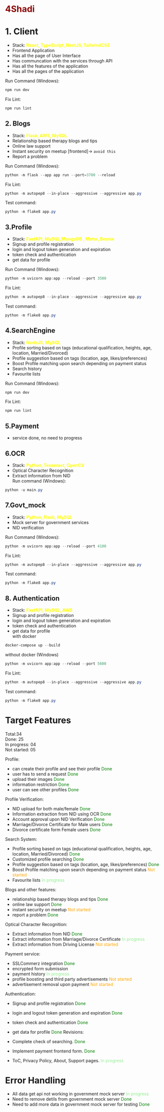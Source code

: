 # <span style="color: darkred">4Shadi</span>

# 1. Client

- Stack: <span style="color: yellow">**React, TypeScript, NextJS, TailwindCSS**</span>
- Frontend Application
- Has all the page of User Interface
- Has communcation with the services through API
- Has all the features of the application
- Has all the pages of the application
  <br>

Run Command (Windows):

```powershell
npm run dev
```

Fix Lint:

```powershell
npm run lint
```

## 2. Blogs

- Stack: <span style="color: yellow">**Flask, AWS, MySQL**</span>
- Relationship based therapy blogs and tips
- Online law support
- Instant security on meetup [frontend]-> `avoid this`
- Report a problem
  <br>

Run Command (Windows):

```powershell
python -m flask --app app run --port=3700 --reload
```

Fix Lint:

```powershell
python -m autopep8 --in-place --aggressive --aggressive app.py
```

Test command:

```powershell
python -m flake8 app.py
```

## 3.Profile

- Stack: <span style="color: yellow">**FastAPI, MySQL,MongoDB , Motor, Beanie** </span>
- Signup and profile registration
- login and logout token generation and expiration
- token check and authentication
- get data for profile
  <br>

Run Command (Windows):

```powershell
python -m uvicorn app:app --reload --port 3500
```

Fix Lint:

```powershell
python -m autopep8 --in-place --aggressive --aggressive app.py
```

Test command:

```powershell
python -m flake8 app.py
```

## 4.SearchEngine

- Stack: <span style="color: yellow">**NodeJS, MySQL**</span>
- Profile sorting based on tags (educational qualification, heights, age, location, Married/Divorced)
- Profile suggestion based on tags (location, age, likes/preferences)
- Boost Profile matching upon search depending on payment status
- Search history
- Favourite lists
  <br>

Run Command (Windows):

```powershell
npm run dev
```

Fix Lint:

```powershell
npm run lint
```

## 5.Payment

- service done, no need to progress

## 6.OCR

- Stack: <span style="color: yellow">**Python, Tesseract, OpenCV**</span>
- Optical Character Recognition
- Extract information from NID
  <br>
  Run command (Windows):

```powershell
python -u main.py
```

## 7.Govt_mock

- Stack: <span style="color: yellow">**Python, Flask, MySQL**</span>
- Mock server for government services
- NID verification

Run Command (Windows):

```powershell
python -m uvicorn app:app --reload --port 4100
```

Fix Lint:

```powershell
python -m autopep8 --in-place --aggressive --aggressive app.py
```

Test command:

```powershell
python -m flake8 app.py
```

## 8. Authentication

- Stack: <span style="color: yellow">**FastAPI, MySQL, AWS** </span>
- Signup and profile registration
- login and logout token generation and expiration
- token check and authentication
- get data for profile
  <br>
  with docker

```powershell
docker-compose up --build
```

without docker (Windows)

```powershell
python -m uvicorn app:app --reload --port 5600
```

Fix Lint:

```powershell
python -m autopep8 --in-place --aggressive --aggressive app.py
```

Test command:

```powershell
python -m flake8 app.py
```

# Target Features

Total:34 <br>
Done: 25 <br>
In progress: 04 <br>
Not started: 05<br>

Profile:

- can create their profile and see their profile <span style="color: green"> Done </span>
- user has to send a request <span style="color: green"> Done </span>
- upload their images <span style="color: green"> Done </span>
- information restriction <span style="color: green"> Done </span>
- user can see other profiles <span style="color: green"> Done </span>

Profile Verification:

- NID upload for both male/female <span style="color: green"> Done </span>
- Information extraction from NID using OCR <span style="color: green"> Done </span>
- Account approval upon NID Verification <span style="color: green"> Done </span>
- Marriage/Divorce Certificate for Male users <span style="color: green"> Done </span>
- Divorce certificate form Female users <span style="color: green"> Done </span>

Search System:

- Profile sorting based on tags (educational qualification, heights, age, location, Married/Divorced) <span style="color: green"> Done </span>
- Customized profile searching <span style="color: green"> Done </span>
- Profile suggestion based on tags (location, age, likes/preferences) <span style="color: green"> Done </span>
- Boost Profile matching upon search depending on payment status<span style="color: orange"> Not started </span>
- Favourite lists <span style="color: lightgreen"> In progress</span>

Blogs and other features:

- relationship based therapy blogs and tips <span style="color: green"> Done </span>
- online law support <span style="color: green"> Done </span>
- instant security on meetup <span style="color: orange"> Not started </span>
- report a problem <span style="color: green"> Done </span>

Optical Character Recognition:

- Extract information from NID <span style="color: green"> Done </span>
- Extract information from Marriage/Divorce Certificate <span style="color: lightgreen"> In progress</span>
- Extract information from Driving License <span style="color: orange"> Not started </span>

Payment service:

- SSLCommerz integration <span style="color: green"> Done </span>
- encrypted form submission
- payment history<span style="color: lightgreen"> In progress</span>
- profile boosting and third party advertisements<span style="color: orange"> Not started </span>
- advertisement removal upon payment<span style="color: orange"> Not started </span>

Authentication:

- Signup and profile registration <span style="color: green"> Done </span>
- login and logout token generation and expiration <span style="color: green"> Done </span>
- token check and authentication <span style="color: green"> Done </span>
- get data for profile <span style="color: green"> Done </span>
  Revisions:

- Complete check of searching.<span style="color: green"> Done </span>
- Implement payment frontend form.<span style="color: green"> Done </span>
- ToC, Privacy Policy, About, Support pages.<span style="color: lightgreen"> In progress</span>

# Error Handling

- All data get api not working in government mock server<span style="color: lightgreen"> In progress</span>
- Need to remove detils from government mock server<span style="color: green"> Done </span>
- Need to add more data in government mock server for testing <span style="color: green"> Done </span>
